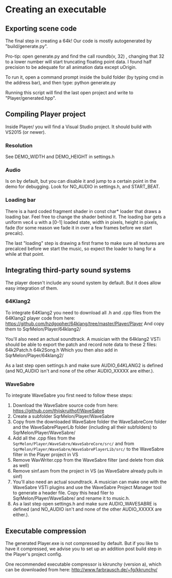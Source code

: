 # Creating an executable

## Exporting scene code

The final step in creating a 64k! Our code is mostly autogenerated by "build/generate.py".

Pro-tip: open generate.py and find the call roundb(v, 32) , changing that 32 to a lower number
will start truncating floating point data. I found half precision to be adequate for all animation
data except uOrigin.

To run it, open a command prompt inside the build folder (by typing cmd in the address bar), and then type:
python generate.py

Running this script will find the last open project and write to "Player/generated.hpp".

## Compiling Player project

Inside Player/ you will find a Visual Studio project. It should build with VS2015 (or newer).

### Resolution 
See DEMO_WIDTH and DEMO_HEIGHT in settings.h

### Audio
Is on by default, but you can disable it and jump to a certain point in the demo for debugging. Look for NO_AUDIO in settings.h, and START_BEAT.

### Loading bar
There is a hard coded fragment shader in const char* loader that draws a loading bar. Feel free
to change the shader behind it. The loading bar gets a uniform vec4 u with a [0-1] loaded state,
width in pixels, height in pixels, fade (for some reason we fade it in over a few frames before we
start precalc).

The last "loading" step is drawing a first frame to make sure all textures are precalced before we
start the music, so expect the loader to hang for a while at that point.

## Integrating third-party sound systems

The player doesn't include any sound system by default. But it does allow easy integration of them.

### 64Klang2

To integrate 64Klang2 you need to download all .h and .cpp files from the 64Klang2 player code from here:
https://github.com/hzdgopher/64klang/tree/master/Player/Player
And copy them to SqrMelon/Player/64klang2/

You'll also need an actual soundtrack. A musician with the 64klang2 VSTi should be able to export the patch and record note data to these 2 files:
64k2Patch.h
64k2Song.h
Which you then also add in SqrMelon/Player/64klang2/

As a last step open settings.h and make sure AUDIO_64KLANG2 is defined (and NO_AUDIO isn't and none of the other AUDIO_XXXXX are either.).

### WaveSabre

To integrate WaveSabre you first need to follow these steps:

1. Download the WaveSabre source code from here: https://github.com/thijskruithof/WaveSabre
2. Create a subfolder SqrMelon/Player/WaveSabre 
3. Copy from the downloaded WaveSabre folder the WaveSabreCore folder and the WaveSabrePlayerLib folder (including all their subfolders) to SqrMelon/Player/WaveSabre/ 
4. Add all the .cpp files from the `SqrMelon/Player/WaveSabre/WaveSabreCore/src/` and from `SqrMelon/Player/WaveSabre/WaveSabrePlayerLib/src/` to the WaveSabre filter in the Player project in VS
5. Remove WavWriter.cpp from the WaveSabre filter (and delete from disk as well)
6. Remove sinf.asm from the project in VS (as WaveSabre already pulls in sinf)
7. You'll also need an actual soundtrack. A musician can make one with the WaveSabre VSTi plugins and use the WaveSabre Project Manager tool to generate a header file. Copy this head filer to SqrMelon/Player/WaveSabre/ and rename it to music.h.
8. As a last step open settings.h and make sure AUDIO_WAVESABRE is defined (and NO_AUDIO isn't and none of the other AUDIO_XXXXX are either.).


## Executable compression

The generated Player.exe is not compressed by default. But if you like to have it compressed, we advise you to set up an addition post build step in the Player's project config.

One recommended executable compressor is kkrunchy (version a), which can be downloaded from here:
http://www.farbrausch.de/~fg/kkrunchy/



